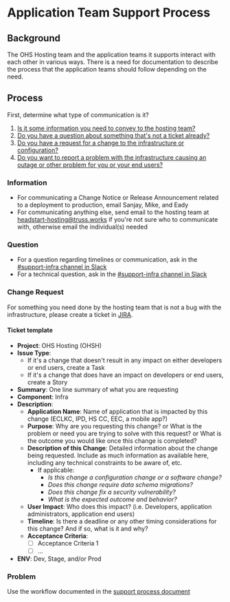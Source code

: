 # Application Team Support Process

## Background

The OHS Hosting team and the application teams it supports interact with each other in various ways. There is a need for documentation to describe the process that the application teams should follow depending on the need.

## Process

First, determine what type of communication is it?

1. [Is it some information you need to convey to the hosting team?](#information)
1. [Do you have a question about something that's not a ticket already?](#question)
1. [Do you have a request for a change to the infrastructure or configuration?](#change-request)
1. [Do you want to report a problem with the infrastructure causing an outage or other problem for you or your end users?](#problem)

### Information

- For communicating a Change Notice or Release Announcement related to a deployment to production, email Sanjay, Mike, and Eady
- For communicating anything else, send email to the hosting team at headstart-hosting@truss.works if you're not sure who to communicate with, otherwise email the individual(s) needed

### Question

- For a question regarding timelines or communication, ask in the [#support-infra channel in Slack](https://acf-ohs.slack.com/archives/C02MW2N1YSX)
- For a technical question, ask in the [#support-infra channel in Slack](https://acf-ohs.slack.com/archives/C02MW2N1YSX)

### Change Request

For something you need done by the hosting team that is not a bug with the infrastructure, please create a ticket in [JIRA](https://ocio-jira.acf.hhs.gov/secure/CreateIssue!default.jspa).

#### Ticket template

- **Project**: OHS Hosting (OHSH)
- **Issue Type**:
  - If it's a change that doesn't result in any impact on either developers or end users, create a Task
  - If it's a change that does have an impact on developers or end users, create a Story
- **Summary**: One line summary of what you are requesting
- **Component**: Infra
- **Description**:
  - **Application Name**: Name of application that is impacted by this change (ECLKC, IPD, HS CC, EEC, a mobile app?)
  - **Purpose**: Why are you requesting this change? or What is the problem or need you are trying to solve with this request? or What is the outcome you would like once this change is completed?
  - **Description of this Change**: Detailed information about the change being requested. Include as much information as available here, including any technical constraints to be aware of, etc.
    - If applicable:
      - _Is this change a configuration change or a software change?_
      - _Does this change require data schema migrations?_
      - _Does this change fix a security vulnerability?_
      - _What is the expected outcome and behavior?_
  - **User Impact**: Who does this impact? (i.e. Developers, application administrators, application end users)
  - **Timeline**: Is there a deadline or any other timing considerations for this change? And if so, what is it and why?
  - **Acceptance Criteria**:
    - [ ] Acceptance Criteria 1
    - [ ] ...
- **ENV**: Dev, Stage, and/or Prod

### Problem

Use the workflow documented in the [support process document](https://github.com/OHS-Hosting-Infrastructure/infrastructure/blob/main/docs/how-we-work/support-process.md#reporting-an-issue)
